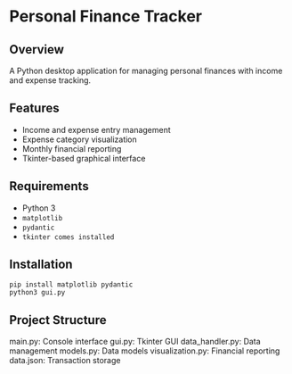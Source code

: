 # Personal Finance Tracker

## Overview

A Python desktop application for managing personal finances with income and expense tracking.

## Features

- Income and expense entry management
- Expense category visualization
- Monthly financial reporting
- Tkinter-based graphical interface

## Requirements

- Python 3
- `matplotlib`
- `pydantic`
- `tkinter comes installed`

## Installation

```
pip install matplotlib pydantic
python3 gui.py
```

## Project Structure

main.py: Console interface
gui.py: Tkinter GUI
data_handler.py: Data management
models.py: Data models
visualization.py: Financial reporting
data.json: Transaction storage
